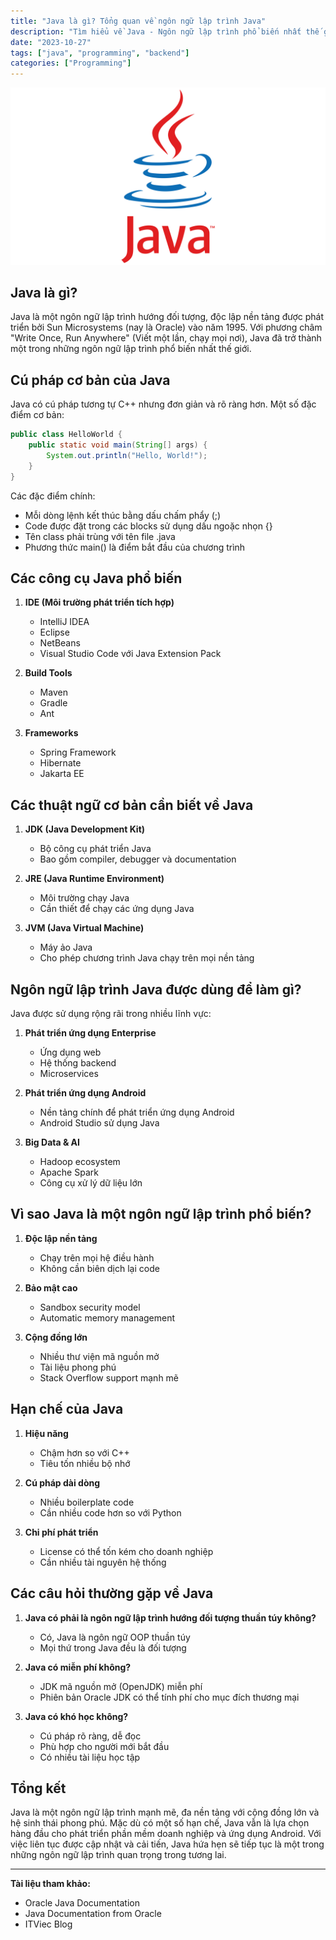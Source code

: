 ```yaml
---
title: "Java là gì? Tổng quan về ngôn ngữ lập trình Java"
description: "Tìm hiểu về Java - Ngôn ngữ lập trình phổ biến nhất thế giới"
date: "2023-10-27"
tags: ["java", "programming", "backend"]
categories: ["Programming"]
---
```

![Java](/images/Java-Logo.png)

## Java là gì?

Java là một ngôn ngữ lập trình hướng đối tượng, độc lập nền tảng được phát triển bởi Sun Microsystems (nay là Oracle) vào năm 1995. Với phương châm "Write Once, Run Anywhere" (Viết một lần, chạy mọi nơi), Java đã trở thành một trong những ngôn ngữ lập trình phổ biến nhất thế giới.

## Cú pháp cơ bản của Java

Java có cú pháp tương tự C++ nhưng đơn giản và rõ ràng hơn. Một số đặc điểm cơ bản:

```java
public class HelloWorld {
    public static void main(String[] args) {
        System.out.println("Hello, World!");
    }
}
```

Các đặc điểm chính:
- Mỗi dòng lệnh kết thúc bằng dấu chấm phẩy (;)
- Code được đặt trong các blocks sử dụng dấu ngoặc nhọn {}
- Tên class phải trùng với tên file .java
- Phương thức main() là điểm bắt đầu của chương trình

## Các công cụ Java phổ biến

1. **IDE (Môi trường phát triển tích hợp)**
   - IntelliJ IDEA
   - Eclipse
   - NetBeans
   - Visual Studio Code với Java Extension Pack

2. **Build Tools**
   - Maven
   - Gradle
   - Ant

3. **Frameworks**
   - Spring Framework
   - Hibernate
   - Jakarta EE

## Các thuật ngữ cơ bản cần biết về Java

1. **JDK (Java Development Kit)**
   - Bộ công cụ phát triển Java
   - Bao gồm compiler, debugger và documentation

2. **JRE (Java Runtime Environment)**
   - Môi trường chạy Java
   - Cần thiết để chạy các ứng dụng Java

3. **JVM (Java Virtual Machine)**
   - Máy ảo Java
   - Cho phép chương trình Java chạy trên mọi nền tảng

## Ngôn ngữ lập trình Java được dùng để làm gì?

Java được sử dụng rộng rãi trong nhiều lĩnh vực:

1. **Phát triển ứng dụng Enterprise**
   - Ứng dụng web
   - Hệ thống backend
   - Microservices

2. **Phát triển ứng dụng Android**
   - Nền tảng chính để phát triển ứng dụng Android
   - Android Studio sử dụng Java

3. **Big Data & AI**
   - Hadoop ecosystem
   - Apache Spark
   - Công cụ xử lý dữ liệu lớn

## Vì sao Java là một ngôn ngữ lập trình phổ biến?

1. **Độc lập nền tảng**
   - Chạy trên mọi hệ điều hành
   - Không cần biên dịch lại code

2. **Bảo mật cao**
   - Sandbox security model
   - Automatic memory management

3. **Cộng đồng lớn**
   - Nhiều thư viện mã nguồn mở
   - Tài liệu phong phú
   - Stack Overflow support mạnh mẽ

## Hạn chế của Java

1. **Hiệu năng**
   - Chậm hơn so với C++
   - Tiêu tốn nhiều bộ nhớ

2. **Cú pháp dài dòng**
   - Nhiều boilerplate code
   - Cần nhiều code hơn so với Python

3. **Chi phí phát triển**
   - License có thể tốn kém cho doanh nghiệp
   - Cần nhiều tài nguyên hệ thống

## Các câu hỏi thường gặp về Java

1. **Java có phải là ngôn ngữ lập trình hướng đối tượng thuần túy không?**
   - Có, Java là ngôn ngữ OOP thuần túy
   - Mọi thứ trong Java đều là đối tượng

2. **Java có miễn phí không?**
   - JDK mã nguồn mở (OpenJDK) miễn phí
   - Phiên bản Oracle JDK có thể tính phí cho mục đích thương mại

3. **Java có khó học không?**
   - Cú pháp rõ ràng, dễ đọc
   - Phù hợp cho người mới bắt đầu
   - Có nhiều tài liệu học tập

## Tổng kết

Java là một ngôn ngữ lập trình mạnh mẽ, đa nền tảng với cộng đồng lớn và hệ sinh thái phong phú. Mặc dù có một số hạn chế, Java vẫn là lựa chọn hàng đầu cho phát triển phần mềm doanh nghiệp và ứng dụng Android. Với việc liên tục được cập nhật và cải tiến, Java hứa hẹn sẽ tiếp tục là một trong những ngôn ngữ lập trình quan trọng trong tương lai.

---
**Tài liệu tham khảo:**
- Oracle Java Documentation
- Java Documentation from Oracle
- ITViec Blog
